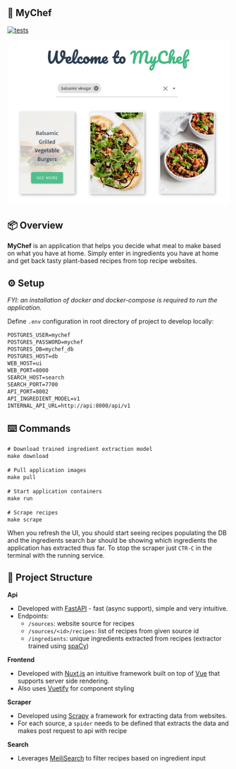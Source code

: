 ## 🌱 MyChef

[![tests](https://github.com/logan-connolly/mychef/actions/workflows/test.yaml/badge.svg)](https://github.com/logan-connolly/mychef/actions)

<div align="center">
  <p>
    <a href="https://github.com/logan-connolly/mychef">
      <img src="ui/static/mychef_example.png" alt="MyChef" />
    </a>
  </p>
</div>

## 📦 Overview

**MyChef** is an application that helps you decide what meal to make based on what you have at home. Simply enter in ingredients you have at home and get back tasty plant-based recipes from top recipe websites.

## ⚙️ Setup

_FYI: an installation of docker and docker-compose is required to run the application._

Define `.env` configuration in root directory of project to develop locally:

```
POSTGRES_USER=mychef
POSTGRES_PASSWORD=mychef
POSTGRES_DB=mychef_db
POSTGRES_HOST=db
WEB_HOST=ui
WEB_PORT=8000
SEARCH_HOST=search
SEARCH_PORT=7700
API_PORT=8002
API_INGREDIENT_MODEL=v1
INTERNAL_API_URL=http://api:8000/api/v1
```

## ⌨️ Commands

```shell
# Download trained ingredient extraction model
make download

# Pull application images
make pull

# Start application containers
make run

# Scrape recipes
make scrape
```

When you refresh the UI, you should start seeing recipes populating the DB and the ingredients search bar should be showing which ingredients the application has extracted thus far. To stop the scraper just `CTR-C` in the terminal with the running service.

## 🧭 Project Structure

**Api**

- Developed with [FastAPI](https://fastapi.tiangolo.com/) - fast (async support), simple and very intuitive.
- Endpoints:
  - `/sources`: website source for recipes
  - `/sources/<id>/recipes`: list of recipes from given source id
  - `/ingredients`: unique ingredients extracted from recipes (extractor trained using [spaCy](https://spacy.io/))

**Frontend**

- Developed with [Nuxt.js](https://nuxtjs.org/) an intuitive framework built on top of [Vue](https://vuejs.org/) that supports server side rendering.
- Also uses [Vuetify](https://vuetifyjs.com/en/) for component styling

**Scraper**

- Developed using [Scrapy](https://scrapy.org/) a framework for extracting data from websites.
- For each source, a `spider` needs to be defined that extracts the data and makes post request to api with recipe

**Search**

- Leverages [MeiliSearch](https://docs.meilisearch.com/) to filter recipes based on ingredient input
